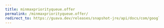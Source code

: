 ```yaml
---
title: minmaxpriorityqueue.offer
permalink: /minmaxpriorityqueue.offer/
redirect_to: https://guava.dev/releases/snapshot-jre/api/docs/com/google/common/collect/MinMaxPriorityQueue.html#offer-E-
---
```

